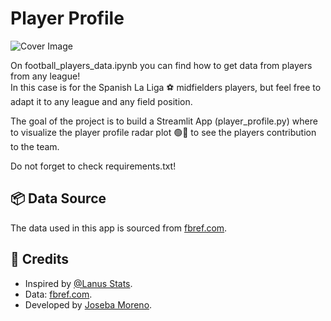 # Player Profile

![Cover Image](radar.jpge)

On football_players_data.ipynb you can find how to get data from players from any league!  
In this case is for the Spanish La Liga ⚽️ midfielders players, but feel free to adapt it to any league and any field position.

The goal of the project is to build a Streamlit App (player_profile.py) where to visualize the player profile radar plot 🟢🍕 to see the players contribution to the team. 

Do not forget to check requirements.txt! 

## 📦 Data Source

The data used in this app is sourced from [fbref.com](https://fbref.com).
## 🙏 Credits

- Inspired by [@Lanus Stats](https://www.youtube.com/@LanusStats).
- Data: [fbref.com](https://fbref.com).
- Developed by [Joseba Moreno](https://www.linkedin.com/in/imjoseba/).
